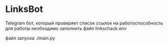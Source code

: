 # LinksBot
Telegram бот, который проверяет список ссылок на работоспособность
для работы необходимо заполнить файл linkschack.env

файл запуска ./main.py


